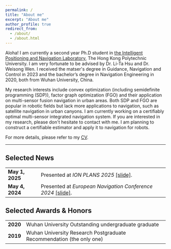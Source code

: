 ```yaml
---
permalink: /
title: "About me"
excerpt: "About me"
author_profile: true
redirect_from: 
  - /about/
  - /about.html
---
```


Aloha! I am currently a second year Ph.D student in [the Intelligent Positioning and Navigation Laboratory](https://www.polyu.edu.hk/aae/ipn-lab/us/index.html), The Hong Kong Polytechnic University. I am very fortunate to be advised by Dr. Li-Ta Hsu and Dr. Weisong Wen. I received the matser's degree in Guidance, Navigation and Control in 2023 and the bachelor’s degree in Navigation Engineering in 2020, both from Wuhan University, China.

My research interests include convex optimization (including semidefinite programming (SDP)), factor graph optimization (FGO) and their application on multi-sensor fusion navigation in urban areas. Both SDP and FGO are popular in robotic fields but lack more applications to navigation, such as satellite navigation in urban canyons. I am currently working on a certifiably optimal multi-sensor integrated navigation system. If you are interested in my research, please don't hesitate to contact with me. I am planning to construct a certifiable estimator and apply it to navigation for robots.

For more details, please refer to my [CV](../assets/SBS_Curriculum_Vitae.pdf).

---

## Selected News

<table>
  <tr>
    <td><strong>May 1, 2025</strong></td>
    <td>Presented at <i>ION PLANS 2025</i> <a href="https://example.com/workshop">[slide]</a>.</td>
  </tr>
  <tr>
    <td><strong>May 4, 2024</strong></td>
    <td>Presented at <i>European Navigation Conference 2024</i> <a href="https://example.com/workshop">[slide]</a>.</td>
  </tr>
</table>

## Selected Awards & Honors

<table>
  <tr>
    <td><strong>2020</strong></td>
    <td> Wuhan University Outstanding undergraduate graduate </td>
  </tr>
  <tr>
    <td><strong>2019</strong></td>
    <td>Wuhan University Research Postgraduate Recommendation (the only one)</td>
  </tr>

</table>

